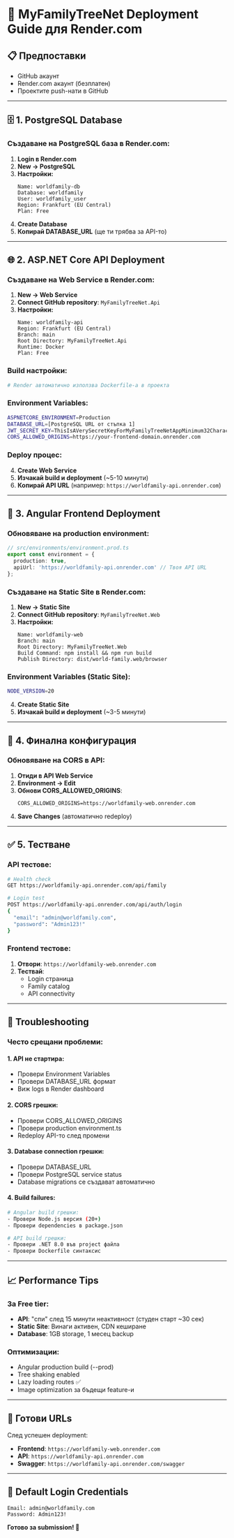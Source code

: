 # 🚀 MyFamilyTreeNet Deployment Guide для Render.com

## 📋 Предпоставки
- GitHub акаунт
- Render.com акаунт (безплатен)
- Проектите push-нати в GitHub

---

## 🗄️ 1. PostgreSQL Database

### Създаване на PostgreSQL база в Render.com:
1. **Login в Render.com**
2. **New → PostgreSQL**
3. **Настройки:**
   ```
   Name: worldfamily-db
   Database: worldfamily  
   User: worldfamily_user
   Region: Frankfurt (EU Central)
   Plan: Free
   ```
4. **Create Database**
5. **Копирай DATABASE_URL** (ще ти трябва за API-то)

---

## 🌐 2. ASP.NET Core API Deployment  

### Създаване на Web Service в Render.com:
1. **New → Web Service**
2. **Connect GitHub repository**: `MyFamilyTreeNet.Api`
3. **Настройки:**
   ```
   Name: worldfamily-api
   Region: Frankfurt (EU Central)
   Branch: main
   Root Directory: MyFamilyTreeNet.Api
   Runtime: Docker
   Plan: Free
   ```

### Build настройки:
```dockerfile
# Render автоматично използва Dockerfile-а в проекта
```

### Environment Variables:
```bash
ASPNETCORE_ENVIRONMENT=Production
DATABASE_URL=[PostgreSQL URL от стъпка 1]
JWT_SECRET_KEY=ThisIsAVerySecretKeyForMyFamilyTreeNetAppMinimum32Characters
CORS_ALLOWED_ORIGINS=https://your-frontend-domain.onrender.com
```

### Deploy процес:
4. **Create Web Service**
5. **Изчакай build и deployment** (~5-10 минути)
6. **Копирай API URL** (например: `https://worldfamily-api.onrender.com`)

---

## 🎨 3. Angular Frontend Deployment

### Обновяване на production environment:
```typescript
// src/environments/environment.prod.ts
export const environment = {
  production: true,
  apiUrl: 'https://worldfamily-api.onrender.com' // Твоя API URL
};
```

### Създаване на Static Site в Render.com:
1. **New → Static Site**
2. **Connect GitHub repository**: `MyFamilyTreeNet.Web`
3. **Настройки:**
   ```
   Name: worldfamily-web
   Branch: main
   Root Directory: MyFamilyTreeNet.Web
   Build Command: npm install && npm run build
   Publish Directory: dist/world-family.web/browser
   ```

### Environment Variables (Static Site):
```bash
NODE_VERSION=20
```

4. **Create Static Site**
5. **Изчакай build и deployment** (~3-5 минути)

---

## 🔄 4. Финална конфигурация

### Обновяване на CORS в API:
1. **Отиди в API Web Service**
2. **Environment → Edit**
3. **Обнови CORS_ALLOWED_ORIGINS**:
   ```
   CORS_ALLOWED_ORIGINS=https://worldfamily-web.onrender.com
   ```
4. **Save Changes** (автоматично redeploy)

---

## ✅ 5. Тестване

### API тестове:
```bash
# Health check
GET https://worldfamily-api.onrender.com/api/family

# Login test  
POST https://worldfamily-api.onrender.com/api/auth/login
{
  "email": "admin@worldfamily.com",
  "password": "Admin123!"
}
```

### Frontend тестове:
1. **Отвори**: `https://worldfamily-web.onrender.com`
2. **Тествай**:
   - Login страница
   - Family catalog
   - API connectivity

---

## 🚨 Troubleshooting

### Често срещани проблеми:

#### 1. API не стартира:
- Провери Environment Variables
- Провери DATABASE_URL формат
- Виж logs в Render dashboard

#### 2. CORS грешки:
- Провери CORS_ALLOWED_ORIGINS
- Провери production environment.ts
- Redeploy API-то след промени

#### 3. Database connection грешки:
- Провери DATABASE_URL
- Провери PostgreSQL service status
- Database migrations се създават автоматично

#### 4. Build failures:
```bash
# Angular build грешки:
- Провери Node.js версия (20+)
- Провери dependencies в package.json

# API build грешки:  
- Провери .NET 8.0 във project файла
- Провери Dockerfile синтаксис
```

---

## 📈 Performance Tips

### За Free tier:
- **API**: "спи" след 15 минути неактивност (студен старт ~30 сек)
- **Static Site**: Винаги активен, CDN кеширане
- **Database**: 1GB storage, 1 месец backup

### Оптимизации:
- Angular production build (--prod)
- Tree shaking enabled
- Lazy loading routes ✅
- Image optimization за бъдещи feature-и

---

## 🎯 Готови URLs

След успешен deployment:
- **Frontend**: `https://worldfamily-web.onrender.com`
- **API**: `https://worldfamily-api.onrender.com`
- **Swagger**: `https://worldfamily-api.onrender.com/swagger`

---

## 🔐 Default Login Credentials

```
Email: admin@worldfamily.com
Password: Admin123!
```

**Готово за submission! 🎉**